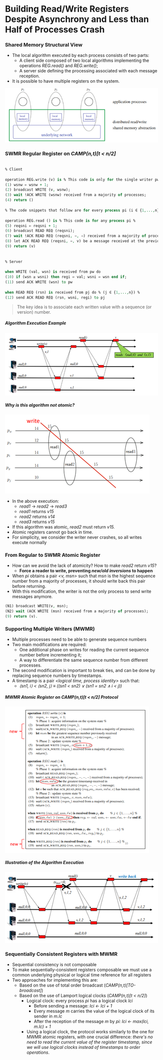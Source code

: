 # Building Read/Write Registers Despite Asynchrony and Less than Half of Processes Crash

### Shared Memory Structural View
- The local algorithm executed by each process consists of two parts:
	- A client side composed of two local algorithms implementing the operations *REG.read()* and *REG.write()*;
	- A server side defining the processing associated with each message reception.
- It is possible to have multiple registers on the system.

![](./resources/system-with-multiple-registers.png)

### SWMR Regular Register on *CAMP(n,t)\[t < n/2]*
```vhdl

% Client

operation REG.write (v) is % This code is only for the single writer pw %
(1) wsnw ← wsnw + 1;
(2) broadcast WRITE (v, wsnw);
(3) wait !ACK WRITE (wsnw) received from a majority of processes;
(4) return ()

% The code snippets that follow are for every process pi (i ∈ {1,...,n}) %

operation REG.read () is % This code is for any process pi %
(5) reqsni ← reqsni + 1;
(6) broadcast READ REQ (reqsni);
(7) wait !ACK READ REQ (reqsni, −, −) received from a majority of processes;
(8) let ACK READ REQ (reqsni, −, v) be a message received at the previous line with the greatest write sequence number;
(9) return (v)


% Server

when WRITE (val, wsn) is received from pw do
(10) if (wsn ≥ wsni) then regi ← val; wsni ← wsn end if;
(11) send ACK WRITE (wsn) to pw

when READ REQ (rsn) is received from pj do % (j ∈ {1,...,n}) %
(12) send ACK READ REQ (rsn, wsni, regi) to pj
```
> The key idea is to associate each written value with a sequence (or version) number.

##### Algorithm Execution Example
![](./resources/swmr-regular-register-camp-example-1.png)

##### Why is this algorithm not atomic?
![](./resources/regular-registers-not-atomic-example.png)
- In the above execution:
	- *read1* → *read2* → *read3*
	- *read1* returns *v15*
	- *read2* returns *v14*
	- *read3* returns *v15*
- If this algorithm was atomic, *read2* must return *v15.*
- Atomic registers cannot go back in time.
- For simplicity, we consider the writer never crashes, so all writes execute normally

### From Regular to SWMR Atomic Register
- How can we avoid the lack of atomicity? How to make *read2* return *v15*?
	- **Force a reader to write, preventing *new/old inversions* to happen**
- When *pi* obtains a pair *<v, msn>* such that *msn* is the highest sequence number from a majority of processes, it should write back this pair before returning.
- With this modification, the writer is not the only process to send write messages anymore.

```vhdl
(N1) broadcast WRITE(v, msn); 
(N2) wait (ACK WRITE (msn) received from a majority of processes);
(9) return (v).
```

### Supporting Multiple Writers (MWMR)
- Multiple processes need to be able to generate sequence numbers
- Two main modifications are required:
	- One additional phase on writes for reading the current sequence number before incrementing it;
	- A way to differentiate the same sequence number from different processes.
- The second modification is important to break ties, and can be done by replacing sequence numbers by timestamps.
- A timestamp is a pair *<logical time, process identity>* such that:
	- *⟨sn1, i⟩ < ⟨sn2, j⟩ ≡ ((sn1 < sn2) ∨ (sn1 = sn2 ∧ i < j))*


##### MWMR Atomic Register on *CAMP(n,t)\[t < n/2]* Protocol
![](./resources/mwmr-atomic-register-protocol.png)

##### Illustration of the Algorithm Execution
![](./resources/mwmr-atomic-register-example-1.png)

### Sequentially Consistent Registers with MWMR
- Sequential consistency is not composable
- To make sequentially-consistent registers composable we must use a common underlying physical or logical time reference for all registers
- Two approaches for implementing this are:
	- Based on the use of total order broadcast (*CAMP(n,t)\[TO-broadcast]*)
	- Based on the use of Lamport logical clocks (*CAMP(n,t)\[t < n/2]*)
		- Logical clock: every process *pi* has a logical clock *lci*
			- Before sending a message: *lci ← lci + 1*
			- Every message *m* carries the value of the logical clock of its sender in *m.lc*
			- After the reception of the message *m* by *pi: lci ← max(lci, m.lc) + 1*
		- Using a logical clock, the protocol works similarly to the one for MWMR atomic registers, with one crucial difference: *there's no need to read the current value of the register timestamp, since we will use logical clocks instead of timestamps to order operations*.



